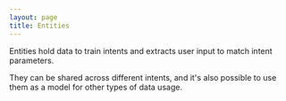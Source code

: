 ```yaml
---
layout: page
title: Entities
---
```


Entities hold data to train intents and extracts user input to match intent parameters.

They can be shared across different intents, and it's also possible to use them as a model for other types of data usage.